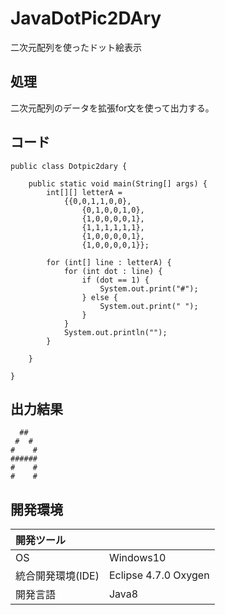 # JavaDotPic2DAry
二次元配列を使ったドット絵表示

## 処理
二次元配列のデータを拡張for文を使って出力する。

## コード
```
public class Dotpic2dary {

	public static void main(String[] args) {
		int[][] letterA =
           	{{0,0,1,1,0,0},
             	{0,1,0,0,1,0},
             	{1,0,0,0,0,1},
             	{1,1,1,1,1,1},
             	{1,0,0,0,0,1},
             	{1,0,0,0,0,1}};

		for (int[] line : letterA) {
			for (int dot : line) {
				if (dot == 1) {
					System.out.print("#");
				} else {
					System.out.print(" ");
				}
			}
			System.out.println("");
		}

	}

}
```

## 出力結果  
```
  ##  
 #  # 
#    #
######
#    #
#    #
```
  
## 開発環境
| 開発ツール |  |
|:-|:-|
| OS | Windows10 |
| 統合開発環境(IDE) | Eclipse 4.7.0 Oxygen |
| 開発言語 | Java8 |
